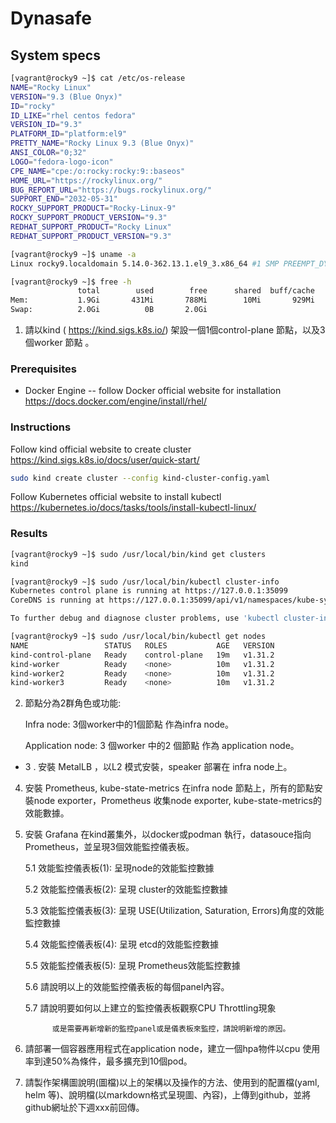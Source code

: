 # Dynasafe

## System specs
```bash
[vagrant@rocky9 ~]$ cat /etc/os-release
NAME="Rocky Linux"
VERSION="9.3 (Blue Onyx)"
ID="rocky"
ID_LIKE="rhel centos fedora"
VERSION_ID="9.3"
PLATFORM_ID="platform:el9"
PRETTY_NAME="Rocky Linux 9.3 (Blue Onyx)"
ANSI_COLOR="0;32"
LOGO="fedora-logo-icon"
CPE_NAME="cpe:/o:rocky:rocky:9::baseos"
HOME_URL="https://rockylinux.org/"
BUG_REPORT_URL="https://bugs.rockylinux.org/"
SUPPORT_END="2032-05-31"
ROCKY_SUPPORT_PRODUCT="Rocky-Linux-9"
ROCKY_SUPPORT_PRODUCT_VERSION="9.3"
REDHAT_SUPPORT_PRODUCT="Rocky Linux"
REDHAT_SUPPORT_PRODUCT_VERSION="9.3"

[vagrant@rocky9 ~]$ uname -a
Linux rocky9.localdomain 5.14.0-362.13.1.el9_3.x86_64 #1 SMP PREEMPT_DYNAMIC Wed Dec 13 14:07:45 UTC 2023 x86_64 x86_64 x86_64 GNU/Linux

[vagrant@rocky9 ~]$ free -h
               total        used        free      shared  buff/cache   available
Mem:           1.9Gi       431Mi       788Mi        10Mi       929Mi       1.5Gi
Swap:          2.0Gi          0B       2.0Gi
```

1. 請以kind ( https://kind.sigs.k8s.io/) 架設一個1個control-plane 節點，以及3個worker 節點 。
### Prerequisites
* Docker Engine -- follow Docker official website for installation https://docs.docker.com/engine/install/rhel/

### Instructions
Follow kind official website to create cluster https://kind.sigs.k8s.io/docs/user/quick-start/
```bash
sudo kind create cluster --config kind-cluster-config.yaml
```

Follow Kubernetes official website to install kubectl https://kubernetes.io/docs/tasks/tools/install-kubectl-linux/
### Results
```bash
[vagrant@rocky9 ~]$ sudo /usr/local/bin/kind get clusters
kind

[vagrant@rocky9 ~]$ sudo /usr/local/bin/kubectl cluster-info
Kubernetes control plane is running at https://127.0.0.1:35099
CoreDNS is running at https://127.0.0.1:35099/api/v1/namespaces/kube-system/services/kube-dns:dns/proxy

To further debug and diagnose cluster problems, use 'kubectl cluster-info dump'.

[vagrant@rocky9 ~]$ sudo /usr/local/bin/kubectl get nodes
NAME                 STATUS   ROLES           AGE   VERSION
kind-control-plane   Ready    control-plane   19m   v1.31.2
kind-worker          Ready    <none>          10m   v1.31.2
kind-worker2         Ready    <none>          10m   v1.31.2
kind-worker3         Ready    <none>          10m   v1.31.2
```

2. 節點分為2群角色或功能:

     Infra node: 3個worker中的1個節點 作為infra node。

     Application node: 3 個worker 中的2 個節點 作為 application node。

+ 3 . 安裝 MetalLB ，以L2 模式安裝，speaker 部署在 infra node上。

4. 安裝 Prometheus, kube-state-metrics 在infra node 節點上，所有的節點安裝node exporter，Prometheus 收集node exporter, kube-state-metrics的效能數據。

5. 安裝 Grafana 在kind叢集外，以docker或podman 執行，datasouce指向 Prometheus，並呈現3個效能監控儀表板。

      5.1 效能監控儀表板(1): 呈現node的效能監控數據

      5.2 效能監控儀表板(2): 呈現 cluster的效能監控數據

      5.3 效能監控儀表板(3): 呈現 USE(Utilization, Saturation, Errors)角度的效能監控數據

      5.4 效能監控儀表板(4): 呈現 etcd的效能監控數據

      5.5 效能監控儀表板(5): 呈現 Prometheus效能監控數據

      5.6 請說明以上的效能監控儀表板的每個panel內容。

      5.7 請說明要如何以上建立的監控儀表板觀察CPU Throttling現象

             或是需要再新增新的監控panel或是儀表板來監控，請說明新增的原因。

4. 請部署一個容器應用程式在application node，建立一個hpa物件以cpu 使用率到達50%為條件，最多擴充到10個pod。

5. 請製作架構圖說明(圖檔)以上的架構以及操作的方法、使用到的配置檔(yaml, helm 等)、說明檔(以markdown格式呈現圖、內容)，上傳到github，並將github網址於下週xxx前回傳。
